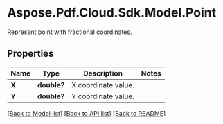 # Aspose.Pdf.Cloud.Sdk.Model.Point
Represent point with fractional coordinates.

## Properties

Name | Type | Description | Notes
------------ | ------------- | ------------- | -------------
**X** | **double?** | X coordinate value. | 
**Y** | **double?** | Y coordinate value. | 

[[Back to Model list]](../README.md#documentation-for-models) [[Back to API list]](../README.md#documentation-for-api-endpoints) [[Back to README]](../README.md)

